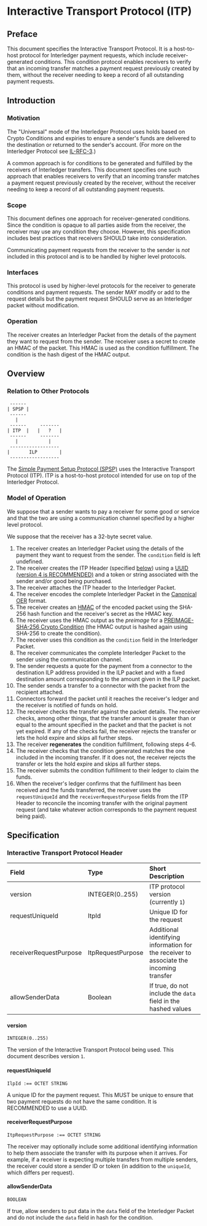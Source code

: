 # Interactive Transport Protocol (ITP)

## Preface

This document specifies the Interactive Transport Protocol. It is a host-to-host protocol for Interledger payment requests, which include receiver-generated conditions. This condition protocol enables receivers to verify that an incoming transfer matches a payment request previously created by them, without the receiver needing to keep a record of all outstanding payment requests.

## Introduction

### Motivation

The "Universal" mode of the Interledger Protocol uses holds based on Crypto Conditions and expiries to ensure a sender's funds are delivered to the destination or returned to the sender's account. (For more on the Interledger Protocol see [IL-RFC-3](../0003-interledger-protocol).)

A common approach is for conditions to be generated and fulfilled by the receivers of Interledger transfers. This document specifies one such approach that enables receivers to verify that an incoming transfer matches a payment request previously created by the receiver, without the receiver needing to keep a record of all outstanding payment requests.

### Scope

This document defines one approach for receiver-generated conditions. Since the condition is opaque to all parties aside from the receiver, the receiver may use any condition they choose. However, this specification includes best practices that receivers SHOULD take into consideration.

Communicating payment requests from the receiver to the sender is *not* included in this protocol and is to be handled by higher level protocols.

### Interfaces

This protocol is used by higher-level protocols for the receiver to generate conditions and payment requests. The sender MAY modify or add to the request details but the payment request SHOULD serve as an Interledger packet without modification.

### Operation

The receiver creates an Interledger Packet from the details of the payment they want to request from the sender. The receiver uses a secret to create an HMAC of the packet. This HMAC is used as the condition fulfillment. The condition is the hash digest of the HMAC output.

## Overview

### Relation to Other Protocols

     ------    
    | SPSP |
     ------ 
       |
     ------     -------
    | ITP  |   |   ?   |
     ------     -------
       |           |
     ------------------  
    |       ILP        |
     ------------------

The [Simple Payment Setup Protocol (SPSP)](../0009-simple-payment-setup-protocol) uses the Interactive Transport Protocol (ITP). ITP is a host-to-host protocol intended for use on top of the Interledger Protocol.

### Model of Operation

We suppose that a sender wants to pay a receiver for some good or service and that the two are using a communication channel specified by a higher level protocol.

We suppose that the receiver has a 32-byte secret value.

1. The receiver creates an Interledger Packet using the details of the payment they want to request from the sender. The `condition` field is left undefined.
2. The receiver creates the ITP Header (specified [below](#specification)) using a [UUID (version 4 is RECOMMENDED)](https://www.ietf.org/rfc/rfc4122.txt) and a token or string associated with the sender and/or good being purchased.
3. The receiver attaches the ITP header to the Interledger Packet.
4. The receiver encodes the complete Interledger Packet in the [Canonical OER](http://www.oss.com/asn1/resources/books-whitepapers-pubs/Overview%20of%20OER.pdf) format.
5. The receiver creates an [HMAC](https://tools.ietf.org/html/rfc2104) of the encoded packet using the SHA-256 hash function and the receiver's secret as the HMAC key.
6. The receiver uses the HMAC output as the _preimage_ for a [PREIMAGE-SHA-256 Crypto Condition](../0002-crypto-conditions) (the HMAC output is hashed again using SHA-256 to create the condition).
7. The receiver uses this condition as the `condition` field in the Interledger Packet.
8. The receiver communicates the complete Interledger Packet to the sender using the communication channel.
9. The sender requests a quote for the payment from a connector to the destination ILP address provided in the ILP packet and with a fixed destination amount corresponding to the amount given in the ILP packet.
10. The sender sends a transfer to a connector with the packet from the recipient attached.
11. Connectors forward the packet until it reaches the receiver's ledger and the receiver is notified of funds on hold.
12. The receiver checks the transfer against the packet details. The receiver checks, among other things, that the transfer amount is greater than or equal to the amount specified in the packet and that the packet is not yet expired. If any of the checks fail, the receiver rejects the transfer or lets the hold expire and skips all further steps.
13. The receiver **regenerates** the condition fulfillment, following steps 4-6.
14. The receiver checks that the condition generated matches the one included in the incoming transfer. If it does not, the receiver rejects the transfer or lets the hold expire and skips all further steps.
15. The receiver submits the condition fulfillment to their ledger to claim the funds.
16. When the receiver's ledger confirms that the fulfillment has been received and the funds transferred, the receiver uses the `requestUniqueId` and the `receiverRequestPurpose` fields from the ITP Header to reconcile the incoming transfer with the original payment request (and take whatever action corresponds to the payment request being paid).

## Specification

### Interactive Transport Protocol Header

| Field | Type | Short Description |
|:--|:--|:--|
| version | INTEGER(0..255) | ITP protocol version (currently `1`) |
| requestUniqueId | ItpId | Unique ID for the request |
| receiverRequestPurpose | ItpRequestPurpose | Additional identifying information for the receiver to associate the incoming transfer |
| allowSenderData | Boolean | If true, do not include the `data` field in the hashed values |

#### version 

    INTEGER(0..255)

The version of the Interactive Transport Protocol being used. This document describes version `1`.

#### requestUniqueId

    IlpId :== OCTET STRING

A unique ID for the payment request. This MUST be unique to ensure that two payment requests do not have the same condition. It is RECOMMENDED to use a UUID.

#### receiverRequestPurpose

    ItpRequestPurpose :== OCTET STRING

The receiver may optionally include some additional identifying information to help them associate the transfer with its purpose when it arrives. For example, if a receiver is expecting multiple transfers from multiple senders, the receiver could store a sender ID or token (in addition to the `uniqueId`, which differs per request).

#### allowSenderData

    BOOLEAN

If true, allow senders to put data in the `data` field of the Interledger Packet and do not include the `data` field in hash for the condition.
